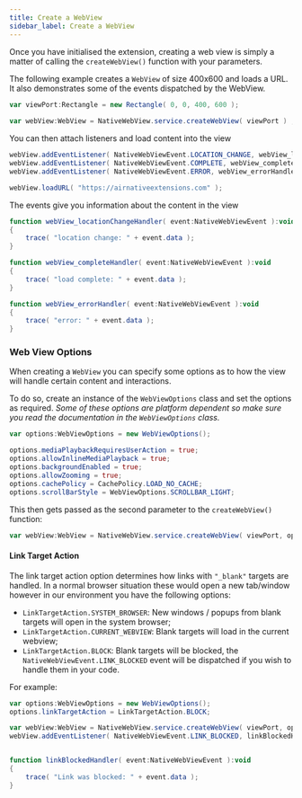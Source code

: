 ```yaml
---
title: Create a WebView
sidebar_label: Create a WebView
---
```


Once you have initialised the extension, creating a web view is simply a matter of calling the `createWebView()` function with your parameters.

The following example creates a `WebView` of size 400x600 and loads a URL. It also demonstrates some of the events dispatched by the WebView.

```actionscript
var viewPort:Rectangle = new Rectangle( 0, 0, 400, 600 );
			
var webView:WebView = NativeWebView.service.createWebView( viewPort ) ;
```

You can then attach listeners and load content into the view

```actionscript
webView.addEventListener( NativeWebViewEvent.LOCATION_CHANGE, webView_locationChangeHandler );
webView.addEventListener( NativeWebViewEvent.COMPLETE, webView_completeHandler );
webView.addEventListener( NativeWebViewEvent.ERROR, webView_errorHandler );

webView.loadURL( "https://airnativeextensions.com" );
```

The events give you information about the content in the view

```actionscript
function webView_locationChangeHandler( event:NativeWebViewEvent ):void
{
	trace( "location change: " + event.data );
}

function webView_completeHandler( event:NativeWebViewEvent ):void
{
	trace( "load complete: " + event.data );
}

function webView_errorHandler( event:NativeWebViewEvent ):void
{
	trace( "error: " + event.data );
}
```



### Web View Options

When creating a `WebView` you can specify some options as to how the view will handle certain content and interactions.

To do so, create an instance of the `WebViewOptions` class and set the options as required. *Some of these options are platform dependent so make sure you read the documentation in the `WebViewOptions` class.*


```actionscript
var options:WebViewOptions = new WebViewOptions();

options.mediaPlaybackRequiresUserAction = true;
options.allowInlineMediaPlayback = true;
options.backgroundEnabled = true;
options.allowZooming = true;
options.cachePolicy = CachePolicy.LOAD_NO_CACHE;
options.scrollBarStyle = WebViewOptions.SCROLLBAR_LIGHT;
```

This then gets passed as the second parameter to the `createWebView()` function:

```actionscript
var webView:WebView = NativeWebView.service.createWebView( viewPort, options );
```


#### Link Target Action

The link target action option determines how links with `"_blank"` targets are handled. In a normal browser situation these would open a new tab/window however in our environment you have the following options:

- `LinkTargetAction.SYSTEM_BROWSER`: New windows / popups from blank targets will open in the system browser;
- `LinkTargetAction.CURRENT_WEBVIEW`: Blank targets will load in the current webview;
- `LinkTargetAction.BLOCK`: Blank targets will be blocked, the `NativeWebViewEvent.LINK_BLOCKED` event will be dispatched if you wish to handle them in your code.


For example:

```actionscript
var options:WebViewOptions = new WebViewOptions();
options.linkTargetAction = LinkTargetAction.BLOCK;

var webView:WebView = NativeWebView.service.createWebView( viewPort, options );
webView.addEventListener( NativeWebViewEvent.LINK_BLOCKED, linkBlockedHandler );


function linkBlockedHandler( event:NativeWebViewEvent ):void 
{
	trace( "Link was blocked: " + event.data );
}
```

